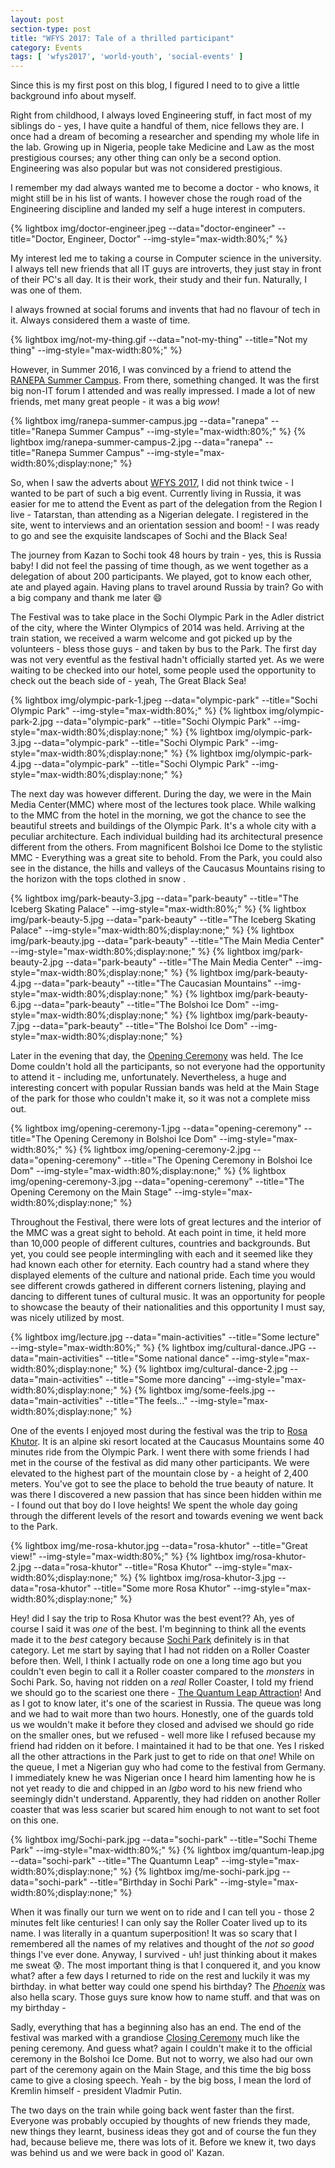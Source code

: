 ```yaml
---
layout: post
section-type: post
title: "WFYS 2017: Tale of a thrilled participant"
category: Events
tags: [ 'wfys2017', 'world-youth', 'social-events' ]
---
```

Since this is my first post on this blog, I figured I need to to give a little background info about myself. 

Right from childhood, I always loved Engineering stuff, in fact most of my siblings do - yes, 
I have quite a handful of them, nice fellows they are. I once had a dream of becoming a researcher and spending my whole life in the lab. 
Growing up in Nigeria, people take Medicine and Law as the most prestigious courses; any other thing can only be a second option.
Engineering was also popular but was not considered prestigious.

I remember my dad always wanted me to become a doctor - who knows, it might still be in his list of wants. 
I however chose the rough road of the Engineering discipline and landed my self a huge interest in computers. 

{% lightbox img/doctor-engineer.jpeg --data="doctor-engineer" --title="Doctor, Engineer, Doctor"  --img-style="max-width:80%;" %}

My interest led me to taking a course in Computer science in the university. I always tell new friends that 
all IT guys are introverts, they just stay in front of their PC's all day. It is their work, their study and
their fun. Naturally, I was one of them.

I always frowned at social forums and invents that had no flavour of tech in it. Always considered them a waste of time.

{% lightbox img/not-my-thing.gif --data="not-my-thing" --title="Not my thing"  --img-style="max-width:80%;" %}

However, in Summer 2016, I was convinced by a friend to attend the <a href="http://www.campus4youth.com" target="\_blank">RANEPA Summer Campus</a>.
From there, something changed. It was the first big non-IT forum I attended and was really impressed. I made a lot of new friends, met
many great people - it was a big _wow_!

{% lightbox img/ranepa-summer-campus.jpg --data="ranepa" --title="Ranepa Summer Campus"  --img-style="max-width:80%;"  %}
{% lightbox img/ranepa-summer-campus-2.jpg --data="ranepa" --title="Ranepa Summer Campus"  --img-style="max-width:80%;display:none;" %}

So, when I saw the adverts about <a href="http://russia2017.com//" target="\_blank">WFYS 2017<a/>, I did not think twice - I wanted to be part of such a big event.
Currently living in Russia, it was easier for me to attend the Event as part of the delegation from the Region I live - Tatarstan, 
than attending as a Nigerian delegate. I registered in the site, went to interviews and an orientation session and boom! - I was ready to go and see the exquisite landscapes of Sochi and the Black Sea!
  
The journey from Kazan to Sochi took 48 hours by train - yes, this is Russia baby!
I did not feel the passing of time though, as we went together as a delegation of about 200 participants. 
We played, got to know each other, ate and played again. Having plans to travel around Russia by train? Go with a big company and thank me later :smile:

The Festival was to take place in the Sochi Olympic Park in the Adler district of the city, where the Winter Olympics of 2014 was held.
Arriving at the train station, we received a warm welcome and got picked up by the volunteers - bless those guys - and taken by bus to the Park.
The first day was not very eventful as the festival hadn't officially started yet. As we were waiting to be checked into our hotel, some people used the opportunity
to check out the beach side of - yeah, The Great Black Sea!

{% lightbox img/olympic-park-1.jpeg --data="olympic-park" --title="Sochi Olympic Park"  --img-style="max-width:80%;"  %}
{% lightbox img/olympic-park-2.jpg --data="olympic-park" --title="Sochi Olympic Park"  --img-style="max-width:80%;display:none;"  %}
{% lightbox img/olympic-park-3.jpg --data="olympic-park" --title="Sochi Olympic Park"  --img-style="max-width:80%;display:none;"  %}
{% lightbox img/olympic-park-4.jpg --data="olympic-park" --title="Sochi Olympic Park"  --img-style="max-width:80%;display:none;"  %}

The next day was however different. During the day, we were in the Main Media Center(MMC) where most of the lectures took place. While walking to the MMC from the hotel in the morning,
we got the chance to see the beautiful streets and buildings of the Olympic Park. It's a whole city with a peculiar architecture.
Each individual building had its architectural presence different from the others. From magnificent Bolshoi Ice Dome to the stylistic MMC - Everything was a great site to behold. From the Park, 
you could also see in the distance, the hills and valleys of the Caucasus Mountains rising to the horizon with the tops clothed in snow . 

{% lightbox img/park-beauty-3.jpg --data="park-beauty" --title="The Iceberg Skating Palace"  --img-style="max-width:80%;"  %}
{% lightbox img/park-beauty-5.jpg --data="park-beauty" --title="The Iceberg Skating Palace"  --img-style="max-width:80%;display:none;"  %}
{% lightbox img/park-beauty.jpg --data="park-beauty" --title="The Main Media Center"  --img-style="max-width:80%;display:none;"  %}
{% lightbox img/park-beauty-2.jpg --data="park-beauty" --title="The Main Media Center"  --img-style="max-width:80%;display:none;"  %}
{% lightbox img/park-beauty-4.jpg --data="park-beauty" --title="The Caucasian Mountains"  --img-style="max-width:80%;display:none;"  %}
{% lightbox img/park-beauty-6.jpg --data="park-beauty" --title="The Bolshoi Ice Dom"  --img-style="max-width:80%;display:none;"  %}
{% lightbox img/park-beauty-7.jpg --data="park-beauty" --title="The Bolshoi Ice Dom"  --img-style="max-width:80%;display:none;"  %}

Later in the evening that day, the <a href="https://youtu.be/yXWEf2RUwag?t=2m56s" target="\_blank">Opening Ceremony</a> was held. The Ice Dome couldn't hold all the participants, so not everyone had the opportunity to
attend it - including me, unfortunately. Nevertheless, a huge and interesting concert with popular Russian bands was held at the Main Stage of the park for those who couldn't make it, so it was not a complete miss out.

{% lightbox img/opening-ceremony-1.jpg --data="opening-ceremony" --title="The Opening Ceremony in Bolshoi Ice Dom"  --img-style="max-width:80%;"  %}
{% lightbox img/opening-ceremony-2.jpg --data="opening-ceremony" --title="The Opening Ceremony in Bolshoi Ice Dom"  --img-style="max-width:80%;display:none;"  %}
{% lightbox img/opening-ceremony-3.jpg --data="opening-ceremony" --title="The Opening Ceremony on the Main Stage"  --img-style="max-width:80%;display:none;"  %}


Throughout the Festival, there were lots of great lectures and the interior of the MMC was a great sight to behold. At each point in time, it held more than 10,000 people 
of different cultures, countries and backgrounds. But yet, you could see people intermingling with each and it seemed like they had known each other for eternity. 
Each country had a stand where they displayed elements of the culture and national pride. Each time you would see different crowds gathered in different corners listening, playing and 
dancing to different tunes of cultural music. It was an opportunity for people to showcase the beauty of their nationalities and this opportunity I must say, was nicely utilized by most.

{% lightbox img/lecture.jpg --data="main-activities" --title="Some lecture"  --img-style="max-width:80%;"  %}
{% lightbox img/cultural-dance.JPG --data="main-activities" --title="Some national dance"  --img-style="max-width:80%;display:none;"  %}
{% lightbox img/cultural-dance-2.jpg --data="main-activities" --title="Some more dancing"  --img-style="max-width:80%;display:none;"  %}
{% lightbox img/some-feels.jpg --data="main-activities" --title="The feels..."  --img-style="max-width:80%;display:none;"  %}


One of the events I enjoyed most during the festival was the trip to <a href="https://en.rosaski.com/" target="\_blank">Rosa Khutor</a>. It is an alpine 
ski resort located at the Caucasus Mountains some 40 minutes ride from the Olympic Park. I went there with some friends I had met in the course of the festival as 
did many other participants. We were elevated to the highest part of the mountain close by - a height of 2,400 meters. You've got to see the place 
to behold the true beauty of nature. It was there I discovered a new passion that has since been hidden within me - I found out that boy do I love heights! 
We spent the whole day going through the different levels of the resort and towards evening we went back to the Park.

{% lightbox img/me-rosa-khutor.jpg --data="rosa-khutor" --title="Great view!"  --img-style="max-width:80%;"  %}
{% lightbox img/rosa-khutor-2.jpg --data="rosa-khutor" --title="Rosa Khutor"  --img-style="max-width:80%;display:none;"  %}
{% lightbox img/rosa-khutor-3.jpg --data="rosa-khutor" --title="Some more Rosa Khutor"  --img-style="max-width:80%;display:none;"  %}


Hey! did I say the trip to Rosa Khutor was the best event?? Ah, yes of course I said it was _one_ of the best. I'm beginning to think all the events 
made it to the _best_ category because <a href="https://www.sochipark.ru/" target="\_blank">Sochi Park</a> definitely is in that category.  Let me start by saying that I had not
ridden on a Roller Coaster before then. Well, I think I actually rode on one a long time ago but you couldn't even begin to call it a Roller coaster compared to the _monsters_ in Sochi Park.
So, having not ridden on a _real_ Roller Coaster, I told my friend we should go to the scariest one there - <a href="https://www.youtube.com/watch?v=XqY10lirwpw">The Quantum Leap Attraction</a>!
And as I got to know later, it's one of the scariest in Russia. The queue was long and we had to wait more than two hours.
Honestly, one of the guards told us we wouldn't make it before they closed and advised we should go ride on the smaller ones, but we refused - well more like I refused because my friend had ridden on it before.
I maintained it had to be that one. Yes I risked all the other attractions in the Park just to get to ride on that _one_! 
While on the queue, I met a Nigerian guy who had come to the festival from Germany. I immediately knew he was Nigerian once I heard him lamenting how he is not yet ready to die and chipped in an _Igbo_ word 
to his new friend who seemingly didn't understand. Apparently, they had ridden on another Roller coaster that was less scarier but scared him enough to 
not want to set foot on this one. 

{% lightbox img/Sochi-park.jpg --data="sochi-park" --title="Sochi Theme Park"  --img-style="max-width:80%;"  %}
{% lightbox img/quantum-leap.jpg --data="sochi-park" --title="The Quantumn Leap"  --img-style="max-width:80%;display:none;"  %}
{% lightbox img/me-sochi-park.jpg --data="sochi-park" --title="Birthday in Sochi Park"  --img-style="max-width:80%;display:none;"  %}


When it was finally our turn we went on to ride and I can tell you - those 2 minutes felt like centuries! I can only say the Roller Coater lived up to its name. I was literally in a quantum superposition! It was so scary that I remembered all the names of my relatives 
and thought of the _not so good_ things I've ever done. Anyway, I survived - uh! just thinking about it makes me sweat :cold_sweat:. The most important thing is that I conquered it, and you know what? after 
a few days I returned to ride on the rest and luckily it was my birthday. in what better way could one spend his birthday?  The <a href="https://www.youtube.com/watch?v=KaD3kmRajS0">_Phoenix_</a> was also hella scary. Those guys sure know how to name stuff. and that was on my birthday - 
 

Sadly, everything that has a beginning also has an end. The end of the festival was marked with a grandiose <a href="https://www.youtube.com/watch?v=8yS32-uQrD8&t" target="\_blank">Closing Ceremony</a> much like the
pening ceremony. And guess what? again I couldn't make it to the official ceremony in the Bolshoi Ice Dome. But not to worry, we also had
our own part of the ceremony again on the Main Stage, and this time the big boss came to give a closing speech. Yeah - by the big boss, I mean 
the lord of Kremlin himself - president Vladmir Putin.

The two days on the train while going back went faster than the first. Everyone was probably occupied by thoughts of new friends they made,
new things they learnt, business ideas they got and of course the fun they had, because believe me, there was lots of it. Before we knew it, two days was behind us and we were back in good ol' Kazan.


